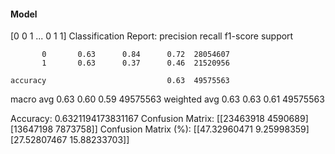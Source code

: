 #### Model
[0 0 1 ... 0 1 1]
Classification Report:
              precision    recall  f1-score   support

           0       0.63      0.84      0.72  28054607
           1       0.63      0.37      0.46  21520956

    accuracy                           0.63  49575563
   macro avg       0.63      0.60      0.59  49575563
weighted avg       0.63      0.63      0.61  49575563

Accuracy: 0.6321194173831167
Confusion Matrix:
[[23463918  4590689]
 [13647198  7873758]]
Confusion Matrix (%):
[[47.32960471  9.25998359]
 [27.52807467 15.88233703]]
